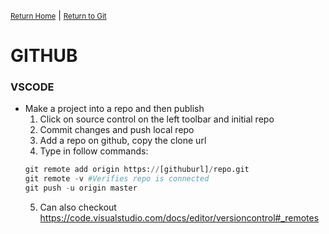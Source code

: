 <small>[Return Home](../../Notes.md)</small> | <small>[Return to Git](index.md)</small>

# GITHUB

### VSCODE

- Make a project into a repo and then publish
  1. Click on source control on the left toolbar and initial repo
  2. Commit changes and push local repo
  3. Add a repo on github, copy the clone url
  4. Type in follow commands:
  ```python
  git remote add origin https://[githuburl]/repo.git
  git remote -v #Verifies repo is connected
  git push -u origin master
  ```
  5. Can also checkout https://code.visualstudio.com/docs/editor/versioncontrol#_remotes